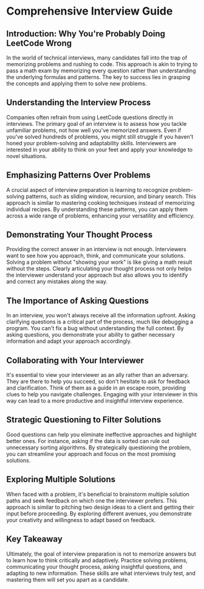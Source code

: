 # Comprehensive Interview Guide

## Introduction: Why You're Probably Doing LeetCode Wrong
In the world of technical interviews, many candidates fall into the trap of memorizing problems and rushing to code. This approach is akin to trying to pass a math exam by memorizing every question rather than understanding the underlying formulas and patterns. The key to success lies in grasping the concepts and applying them to solve new problems.

## Understanding the Interview Process
Companies often refrain from using LeetCode questions directly in interviews. The primary goal of an interview is to assess how you tackle unfamiliar problems, not how well you've memorized answers. Even if you've solved hundreds of problems, you might still struggle if you haven't honed your problem-solving and adaptability skills. Interviewers are interested in your ability to think on your feet and apply your knowledge to novel situations.

## Emphasizing Patterns Over Problems
A crucial aspect of interview preparation is learning to recognize problem-solving patterns, such as sliding window, recursion, and binary search. This approach is similar to mastering cooking techniques instead of memorizing individual recipes. By understanding these patterns, you can apply them across a wide range of problems, enhancing your versatility and efficiency.

## Demonstrating Your Thought Process
Providing the correct answer in an interview is not enough. Interviewers want to see how you approach, think, and communicate your solutions. Solving a problem without "showing your work" is like giving a math result without the steps. Clearly articulating your thought process not only helps the interviewer understand your approach but also allows you to identify and correct any mistakes along the way.

## The Importance of Asking Questions
In an interview, you won't always receive all the information upfront. Asking clarifying questions is a critical part of the process, much like debugging a program. You can't fix a bug without understanding the full context. By asking questions, you demonstrate your ability to gather necessary information and adapt your approach accordingly.

## Collaborating with Your Interviewer
It's essential to view your interviewer as an ally rather than an adversary. They are there to help you succeed, so don't hesitate to ask for feedback and clarification. Think of them as a guide in an escape room, providing clues to help you navigate challenges. Engaging with your interviewer in this way can lead to a more productive and insightful interview experience.

## Strategic Questioning to Filter Solutions
Good questions can help you eliminate ineffective approaches and highlight better ones. For instance, asking if the data is sorted can rule out unnecessary sorting algorithms. By strategically questioning the problem, you can streamline your approach and focus on the most promising solutions.

## Exploring Multiple Solutions
When faced with a problem, it's beneficial to brainstorm multiple solution paths and seek feedback on which one the interviewer prefers. This approach is similar to pitching two design ideas to a client and getting their input before proceeding. By exploring different avenues, you demonstrate your creativity and willingness to adapt based on feedback.

## Key Takeaway
Ultimately, the goal of interview preparation is not to memorize answers but to learn how to think critically and adaptively. Practice solving problems, communicating your thought process, asking insightful questions, and adapting to new information. These skills are what interviews truly test, and mastering them will set you apart as a candidate.